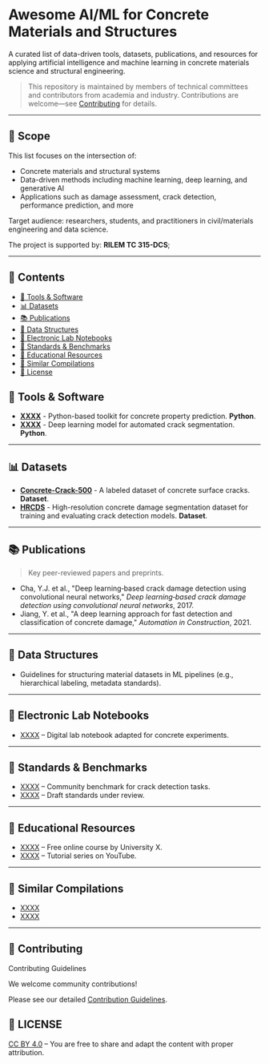 # Awesome AI/ML for Concrete Materials and Structures

A curated list of data-driven tools, datasets, publications, and resources for applying artificial intelligence and machine learning in concrete materials science and structural engineering.

> This repository is maintained by members of technical committees and contributors from academia and industry. Contributions are welcome—see [Contributing](#-contributing) for details.

---
## 📌 Scope

This list focuses on the intersection of:
- Concrete materials and structural systems
- Data-driven methods including machine learning, deep learning, and generative AI
- Applications such as damage assessment, crack detection, performance prediction, and more

Target audience: researchers, students, and practitioners in civil/materials engineering and data science.

The project is supported by:
**RILEM TC 315-DCS**;

---

## 📂 Contents

- [🔧 Tools & Software](#-tools--software)
- [📊 Datasets](#-datasets)
- [📚 Publications](#-publications)
- [🧱 Data Structures](#-data-structures)
- [📓 Electronic Lab Notebooks](#-electronic-lab-notebooks)
- [📏 Standards & Benchmarks](#-standards--benchmarks)
- [📘 Educational Resources](#-educational-resources)
- [📁 Similar Compilations](#-similar-compilations)
- [📄 License](#-license)


## 🔧 Tools & Software

- **[XXXX](https://example.com)** - Python-based toolkit for concrete property prediction. **Python**.
- **[XXXX](https://example.com)** - Deep learning model for automated crack segmentation. **Python**.

---

## 📊 Datasets

- **[Concrete-Crack-500](https://www.kaggle.com/datasets/pauldavid22/crack50020220509t090436z001/data)** - A labeled dataset of concrete surface cracks. **Dataset**.
- **[HRCDS](https://data.mendeley.com/datasets/6x4dzzrs2h/1)** - High-resolution concrete damage segmentation dataset for training and evaluating crack detection models. **Dataset**.

---

## 📚 Publications

> Key peer-reviewed papers and preprints.

- Cha, Y.J. et al., "Deep learning‐based crack damage detection using convolutional neural networks," *Deep learning‐based crack damage detection using convolutional neural networks*, 2017.  
- Jiang, Y. et al., "A deep learning approach for fast detection and classification of concrete damage," *Automation in Construction*, 2021.

---

## 🧱 Data Structures

- Guidelines for structuring material datasets in ML pipelines (e.g., hierarchical labeling, metadata standards).

---

## 📓 Electronic Lab Notebooks

- [XXXX](https://example.com) – Digital lab notebook adapted for concrete experiments.

---

## 📏 Standards & Benchmarks

- [XXXX](https://example.com) – Community benchmark for crack detection tasks.
- [XXXX](https://example.com) – Draft standards under review.

---

## 📘 Educational Resources

- [XXXX](https://example.com) – Free online course by University X.
- [XXXX](https://example.com) – Tutorial series on YouTube.

---

## 📁 Similar Compilations

- [XXXX](https://example.com)
- [XXXX](https://example.com)

---

## 🤝 Contributing

Contributing Guidelines

We welcome community contributions!  

Please see our detailed [Contribution Guidelines](CONTRIBUTING.md).

## 📄 LICENSE

[CC BY 4.0](https://creativecommons.org/licenses/by/4.0/) – You are free to share and adapt the content with proper attribution.
